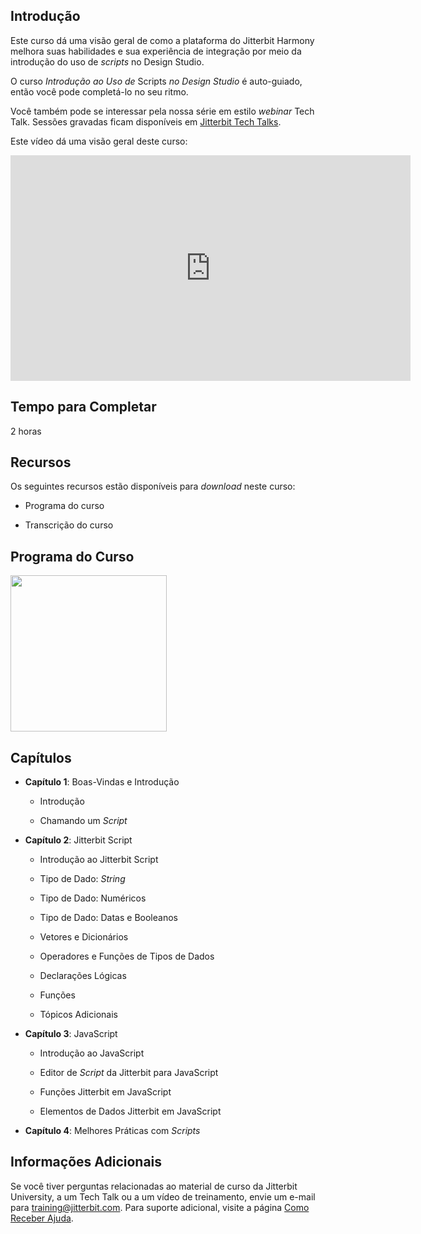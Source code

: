 [//]: # (Introdução ao Uso de *Scripts* no Design Studio)
[//]: # (This is a translation of Version 3, published on August 19, 2021.)

## Introdução

Este curso dá uma visão geral de como a plataforma do Jitterbit Harmony
melhora suas habilidades e sua experiência de integração por meio da
introdução do uso de *scripts* no Design Studio.

O curso *Introdução ao Uso de* Scripts *no Design Studio* é auto-guiado,
então você pode completá-lo no seu ritmo.

Você também pode se interessar pela nossa série em estilo *webinar* Tech
Talk. Sessões gravadas ficam disponíveis em [Jitterbit Tech Talks](https://success.jitterbit.com/display/DOC/Jitterbit+Tech+Talks?showLanguage=pt_BR).

Este vídeo dá uma visão geral deste curso:

<iframe src="https://player.vimeo.com/video/535882402" width="640" height="361" frameborder="0" webkitallowfullscreen="" mozallowfullscreen="" allowfullscreen=""></iframe>


## Tempo para Completar

2 horas


## Recursos

Os seguintes recursos estão disponíveis para *download* neste curso:

-   Programa do curso

-   Transcrição do curso


## Programa do Curso

<span
class="confluence-embedded-file-wrapper conf-macro output-inline"
hasbody="false" macro-name="view-file"><a
href="https://success.jitterbit.com/download/attachments/127449464/Introduction%20to%20Scripting%20in%20Jitterbit%20Harmony%20Design%20Studio.pdf?version=1&amp;modificationDate=1629373590073&amp;api=v2"
class="confluence-embedded-file" data-nice-type="PDF Document"
data-file-src="https://success.jitterbit.com/download/attachments/127449464/Introduction%20to%20Scripting%20in%20Jitterbit%20Harmony%20Design%20Studio.pdf?version=1&amp;modificationDate=1629373590073&amp;api=v2"
data-linked-resource-id="127449538"
data-linked-resource-type="attachment"
data-linked-resource-container-id="127449464"
data-linked-resource-default-alias="Introduction to Scripting in Jitterbit Harmony Design Studio.pdf"
data-mime-type="application/pdf" data-has-thumbnail="true"
data-linked-resource-version="1"
aria-label="Introduction to Scripting in Jitterbit Harmony Design Studio.pdf"><img
src="/rest/documentConversion/latest/conversion/thumbnail/127449538/1"
height="250" /></a><span
class="companion-edit-button-placeholder edit-button-overlay"
linked-resource-container-id="127449464" linked-resource-id="127449538"
template-name="companionEditIcon" source-location="embedded-attachment">
</span></span>


## Capítulos

-   **Capítulo 1**: Boas-Vindas e Introdução

    -   Introdução

    -   Chamando um *Script*

-   **Capítulo 2**: Jitterbit Script

    -   Introdução ao Jitterbit Script

    -   Tipo de Dado: *String*

    -   Tipo de Dado: Numéricos

    -   Tipo de Dado: Datas e Booleanos

    -   Vetores e Dicionários

    -   Operadores e Funções de Tipos de Dados

    -   Declarações Lógicas

    -   Funções

    -   Tópicos Adicionais

-   **Capítulo 3**: JavaScript

    -   Introdução ao JavaScript

    -   Editor de *Script* da Jitterbit para JavaScript

    -   Funções Jitterbit em JavaScript

    -   Elementos de Dados Jitterbit em JavaScript

-   **Capítulo 4**: Melhores Práticas com *Scripts*

## Informações Adicionais

Se você tiver perguntas relacionadas ao material de curso da Jitterbit
University, a um Tech Talk ou a um vídeo de treinamento, envie um e-mail
para [training@jitterbit.com](mailto:training@jitterbit.com).
Para suporte adicional, visite a página <a href="https://success.jitterbit.com/display/DOC/Getting+Support?showLanguage=pt_BR"
rel="nofollow">Como Receber Ajuda</a>.
